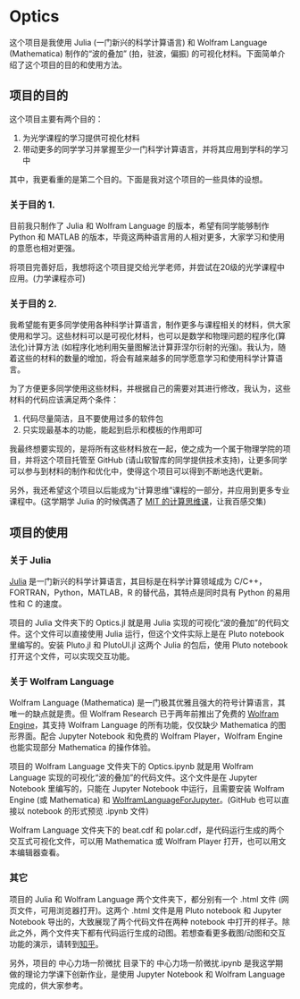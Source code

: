 # Optics

这个项目是我使用 Julia (一门新兴的科学计算语言) 和 Wolfram Language (Mathematica) 制作的“波的叠加” (拍，驻波，偏振) 的可视化材料。下面简单介绍了这个项目的目的和使用方法。

## 项目的目的

这个项目主要有两个目的：
1. 为光学课程的学习提供可视化材料
2. 带动更多的同学学习并掌握至少一门科学计算语言，并将其应用到学科的学习中

其中，我更看重的是第二个目的。下面是我对这个项目的一些具体的设想。

### 关于目的 1.

目前我只制作了 Julia 和 Wolfram Language 的版本，希望有同学能够制作 Python 和 MATLAB 的版本，毕竟这两种语言用的人相对更多，大家学习和使用的意愿也相对更强。

将项目完善好后，我想将这个项目提交给光学老师，并尝试在20级的光学课程中应用。(力学课程亦可)

### 关于目的 2.

我希望能有更多同学使用各种科学计算语言，制作更多与课程相关的材料，供大家使用和学习。这些材料可以是可视化材料，也可以是数学和物理问题的程序化(算法化)计算方法 (如程序化地利用矢量图解法计算菲涅尔衍射的光强)。我认为，随着这些的材料的数量的增加，将会有越来越多的同学愿意学习和使用科学计算语言。

为了方便更多同学使用这些材料，并根据自己的需要对其进行修改，我认为，这些材料的代码应该满足两个条件：
1. 代码尽量简洁，且不要使用过多的软件包
2. 只实现最基本的功能，能起到启示和模板的作用即可

我最终想要实现的，是将所有这些材料放在一起，使之成为一个属于物理学院的项目，并将这个项目托管至 GitHub (请山软智库的同学提供技术支持)，让更多同学可以参与到材料的制作和优化中，使得这个项目可以得到不断地迭代更新。

另外，我还希望这个项目以后能成为“计算思维”课程的一部分，并应用到更多专业课程中。(这学期学 Julia 的时候偶遇了 [MIT 的计算思维课](https://www.bilibili.com/video/BV12V411m7zU?p=5)，让我百感交集)

## 项目的使用

### 关于 Julia

[Julia](https://julialang.org) 是一门新兴的科学计算语言，其目标是在科学计算领域成为 C/C++，FORTRAN，Python，MATLAB，R 的替代品，其特点是同时具有 Python 的易用性和 C 的速度。

项目的 Julia 文件夹下的 Optics.jl 就是用 Julia 实现的可视化“波的叠加”的代码文件。这个文件可以直接使用 Julia 运行，但这个文件实际上是在 Pluto notebook 里编写的。安装 Pluto.jl 和 PlutoUI.jl 这两个 Julia 的包后，使用 Pluto notebook 打开这个文件，可以实现交互功能。

### 关于 Wolfram Language

Wolfram Language (Mathematica) 是一门极其优雅且强大的符号计算语言，其唯一的缺点就是贵。但 Wolfram Research 已于两年前推出了免费的 [Wolfram Engine](https://www.wolfram.com/engine)，其支持 Wolfram Language 的所有功能，仅仅缺少 Mathematica 的图形界面。配合 Jupyter Notebook 和免费的 Wolfram Player，Wolfram Engine 也能实现部分 Mathematica 的操作体验。

项目的 Wolfram Language 文件夹下的 Optics.ipynb 就是用 Wolfram Language 实现的可视化“波的叠加”的代码文件。这个文件是在 Jupyter Notebook 里编写的，只能在 Jupyter Notebook 中运行，且需要安装 Wolfram Engine (或 Mathematica) 和 [WolframLanguageForJupyter](https://github.com/WolframResearch/WolframLanguageForJupyter)。(GitHub 也可以直接以 notebook 的形式预览 .ipynb 文件)

Wolfram Language 文件夹下的 beat.cdf 和 polar.cdf，是代码运行生成的两个交互式可视化文件，可以用 Mathematica 或 Wolfram Player 打开，也可以用文本编辑器查看。

### 其它

项目的 Julia 和 Wolfram Language 两个文件夹下，都分别有一个 .html 文件 (网页文件，可用浏览器打开)。这两个 .html 文件是用 Pluto notebook 和 Jupyter Notebook 导出的，大致展现了两个代码文件在两种 notebook 中打开的样子。除此之外，两个文件夹下都有代码运行生成的动图。若想查看更多截图/动图和交互功能的演示，请转到[知乎](https://zhuanlan.zhihu.com/p/342109199)。

另外，项目的 中心力场一阶微扰 目录下的 中心力场一阶微扰.ipynb 是我这学期做的理论力学课下创新作业，是使用 Jupyter Notebook 和 Wolfram Language 完成的，供大家参考。
